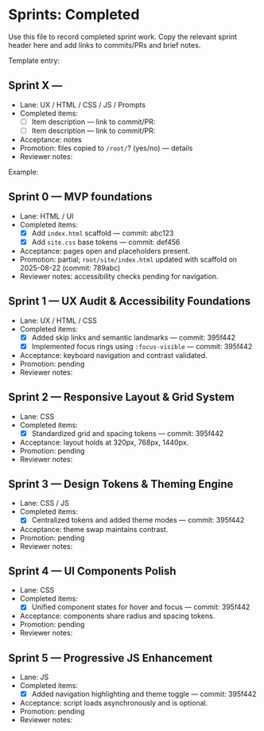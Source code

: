 # Sprints: Completed

Use this file to record completed sprint work. Copy the relevant sprint header here and add links to commits/PRs and brief notes.

Template entry:

## Sprint X — <short title>

- Lane: UX / HTML / CSS / JS / Prompts
- Completed items:
  - [ ] Item description — link to commit/PR: <commit-hash or PR url>
  - [ ] Item description — link to commit/PR: <commit-hash or PR url>
- Acceptance: notes
- Promotion: files copied to `/root/`? (yes/no) — details
- Reviewer notes:

Example:

## Sprint 0 — MVP foundations

- Lane: HTML / UI
- Completed items:
  - [x] Add `index.html` scaffold — commit: abc123
  - [x] Add `site.css` base tokens — commit: def456
- Acceptance: pages open and placeholders present.
- Promotion: partial; `root/site/index.html` updated with scaffold on 2025-08-22 (commit: 789abc)
- Reviewer notes: accessibility checks pending for navigation.

## Sprint 1 — UX Audit & Accessibility Foundations
- Lane: UX / HTML / CSS
- Completed items:
  - [x] Added skip links and semantic landmarks — commit: 395f442
  - [x] Implemented focus rings using `:focus-visible` — commit: 395f442
- Acceptance: keyboard navigation and contrast validated.
- Promotion: pending
- Reviewer notes:

## Sprint 2 — Responsive Layout & Grid System
- Lane: CSS
- Completed items:
  - [x] Standardized grid and spacing tokens — commit: 395f442
- Acceptance: layout holds at 320px, 768px, 1440px.
- Promotion: pending
- Reviewer notes:

## Sprint 3 — Design Tokens & Theming Engine
- Lane: CSS / JS
- Completed items:
  - [x] Centralized tokens and added theme modes — commit: 395f442
- Acceptance: theme swap maintains contrast.
- Promotion: pending
- Reviewer notes:

## Sprint 4 — UI Components Polish
- Lane: CSS
- Completed items:
  - [x] Unified component states for hover and focus — commit: 395f442
- Acceptance: components share radius and spacing tokens.
- Promotion: pending
- Reviewer notes:

## Sprint 5 — Progressive JS Enhancement
- Lane: JS
- Completed items:
  - [x] Added navigation highlighting and theme toggle — commit: 395f442
- Acceptance: script loads asynchronously and is optional.
- Promotion: pending
- Reviewer notes:
